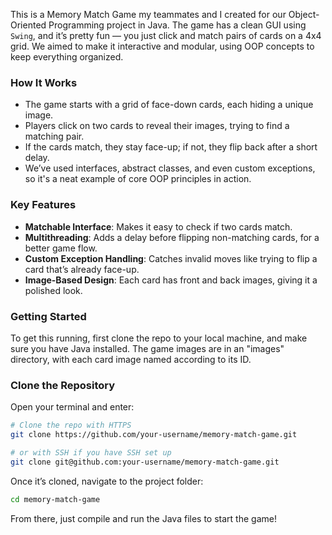 This is a Memory Match Game my teammates and I created for our Object-Oriented Programming project in Java. The game has a clean GUI using `Swing`, and it’s pretty fun — you just click and match pairs of cards on a 4x4 grid. We aimed to make it interactive and modular, using OOP concepts to keep everything organized.

### How It Works
- The game starts with a grid of face-down cards, each hiding a unique image.
- Players click on two cards to reveal their images, trying to find a matching pair.
- If the cards match, they stay face-up; if not, they flip back after a short delay.
- We’ve used interfaces, abstract classes, and even custom exceptions, so it's a neat example of core OOP principles in action.

### Key Features
- **Matchable Interface**: Makes it easy to check if two cards match.
- **Multithreading**: Adds a delay before flipping non-matching cards, for a better game flow.
- **Custom Exception Handling**: Catches invalid moves like trying to flip a card that’s already face-up.
- **Image-Based Design**: Each card has front and back images, giving it a polished look.

### Getting Started
To get this running, first clone the repo to your local machine, and make sure you have Java installed. The game images are in an "images" directory, with each card image named according to its ID.

### Clone the Repository
Open your terminal and enter:

```bash
# Clone the repo with HTTPS
git clone https://github.com/your-username/memory-match-game.git

# or with SSH if you have SSH set up
git clone git@github.com:your-username/memory-match-game.git
```

Once it’s cloned, navigate to the project folder:

```bash
cd memory-match-game
```

From there, just compile and run the Java files to start the game!
